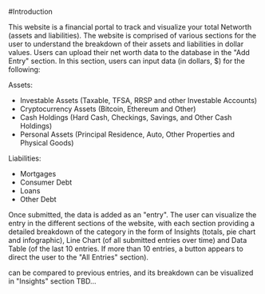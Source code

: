 #Introduction

This website is a financial portal to track and visualize your total Networth (assets and liabilities). The website is comprised of various sections for the user to understand the breakdown of their assets and liabilities in dollar values. Users can upload their net worth data to the database in the "Add Entry" section. In this section, users can input data (in dollars, $) for the following:

Assets:
- Investable Assets (Taxable, TFSA, RRSP and other Investable Accounts) 
- Cryptocurrency Assets (Bitcoin, Ethereum and Other)
- Cash Holdings (Hard Cash, Checkings, Savings, and Other Cash Holdings)
- Personal Assets (Principal Residence, Auto, Other Properties and Physical Goods)

Liabilities:
- Mortgages
- Consumer Debt
- Loans
- Other Debt

Once submitted, the data is added as an "entry". The user can visualize the entry in the different sections of the website, with each section providing a detailed breakdown of the category in the form of Insights (totals, pie chart and infographic), Line Chart (of all submitted entries over time) and Data Table (of the last 10 entries. If more than 10 entries, a button appears to direct the user to the "All Entries" section). 


can be compared to previous entries, and its breakdown can be visualized in "Insights" section  TBD...